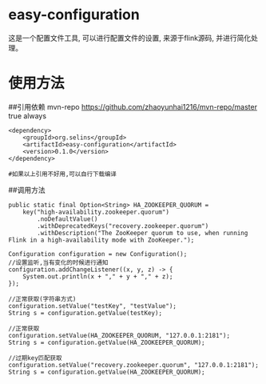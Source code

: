 # easy-configuration
这是一个配置文件工具, 可以进行配置文件的设置, 来源于flink源码, 并进行简化处理。

# 使用方法
##引用依赖
    <repository>
        <id>mvn-repo</id>
        <url>https://github.com/zhaoyunhai1216/mvn-repo/master</url>
        <snapshots>
            <enabled>true</enabled>
            <updatePolicy>always</updatePolicy>
        </snapshots>
    </repository>
    
    <dependency>
        <groupId>org.selins</groupId>
        <artifactId>easy-configuration</artifactId>
        <version>0.1.0</version>
    </dependency>

    #如果以上引用不好用,可以自行下载编译
##调用方法

    public static final Option<String> HA_ZOOKEEPER_QUORUM =
        key("high-availability.zookeeper.quorum")
            .noDefaultValue()
            .withDeprecatedKeys("recovery.zookeeper.quorum")
            .withDescription("The ZooKeeper quorum to use, when running Flink in a high-availability mode with ZooKeeper.");
    
    Configuration configuration = new Configuration();
    //设置监听,当有变化的时候进行通知
    configuration.addChangeListener((x, y, z) -> {
        System.out.println(x + "," + y + "," + z);
    });
    
    //正常获取(字符串方式)
    configuration.setValue("testKey", "testValue");
    String s = configuration.getValue(testKey);
        
    //正常获取
    configuration.setValue(HA_ZOOKEEPER_QUORUM, "127.0.0.1:2181");
    String s = configuration.getValue(HA_ZOOKEEPER_QUORUM);
    
    //过期key匹配获取
    configuration.setValue("recovery.zookeeper.quorum", "127.0.0.1:2181");
    String s = configuration.getValue(HA_ZOOKEEPER_QUORUM);